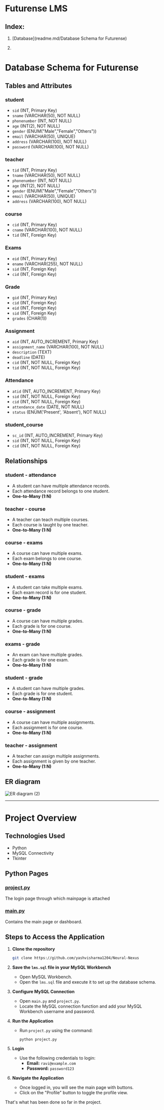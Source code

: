# Futurense LMS
## Index:
1. [Database](readme.md/Database Schema for Futurense)

2. 
# Database Schema for Futurense
## Tables and Attributes

### student
- `sid` (INT, Primary Key)
- `sname` (VARCHAR(50), NOT NULL)
- `phonenumber` (INT, NOT NULL)
- `age` (INT(2), NOT NULL)
- `gender` (ENUM("Male","Female","Others"))
- `email` (VARCHAR(50), UNIQUE)
- `address` (VARCHAR(100), NOT NULL)
- `password` (VARCHAR(100), NOT NULL)

### teacher
- `tid` (INT, Primary Key)
- `tname` (VARCHAR(50), NOT NULL)
- `phonenumber` (INT, NOT NULL)
- `age` (INT(2), NOT NULL)
- `gender` (ENUM("Male","Female","Others"))
- `email` (VARCHAR(50), UNIQUE)
- `address` (VARCHAR(100), NOT NULL)

### course
- `cid` (INT, Primary Key)
- `cname` (VARCHAR(100), NOT NULL)
- `tid` (INT, Foreign Key)

### Exams
- `eid` (INT, Primary Key)
- `ename` (VARCHAR(255), NOT NULL)
- `sid` (INT, Foreign Key)
- `cid` (INT, Foreign Key)

### Grade
- `gid` (INT, Primary Key)
- `cid` (INT, Foreign Key)
- `eid` (INT, Foreign Key)
- `sid` (INT, Foreign Key)
- `grades` (CHAR(1))

### Assignment
- `aid` (INT, AUTO_INCREMENT, Primary Key)
- `assignment_name` (VARCHAR(100), NOT NULL)
- `description` (TEXT)
- `deadline` (DATE)
- `cid` (INT, NOT NULL, Foreign Key)
- `tid` (INT, NOT NULL, Foreign Key)

### Attendance
- `atid` (INT, AUTO_INCREMENT, Primary Key)
- `sid` (INT, NOT NULL, Foreign Key)
- `cid` (INT, NOT NULL, Foreign Key)
- `attendance_date` (DATE, NOT NULL)
- `status` (ENUM('Present', 'Absent'), NOT NULL)

### student_course
- `sc_id` (INT, AUTO_INCREMENT, Primary Key)
- `sid` (INT, NOT NULL, Foreign Key)
- `cid` (INT, NOT NULL, Foreign Key)

## Relationships

### student - attendance
- A student can have multiple attendance records.
- Each attendance record belongs to one student.
- **One-to-Many (1:N)**

### teacher - course
- A teacher can teach multiple courses.
- Each course is taught by one teacher.
- **One-to-Many (1:N)**

### course - exams
- A course can have multiple exams.
- Each exam belongs to one course.
- **One-to-Many (1:N)**

### student - exams
- A student can take multiple exams.
- Each exam record is for one student.
- **One-to-Many (1:N)**

### course - grade
- A course can have multiple grades.
- Each grade is for one course.
- **One-to-Many (1:N)**

### exams - grade
- An exam can have multiple grades.
- Each grade is for one exam.
- **One-to-Many (1:N)**

### student - grade
- A student can have multiple grades.
- Each grade is for one student.
- **One-to-Many (1:N)**

### course - assignment
- A course can have multiple assignments.
- Each assignment is for one course.
- **One-to-Many (1:N)**

### teacher - assignment
- A teacher can assign multiple assignments.
- Each assignment is given by one teacher.
- **One-to-Many (1:N)**

## ER diagram
![ER diagram (2)](https://github.com/yashvisharma1204/Neural-Nexus/assets/137611141/e1f9ed1f-1cad-4d2f-bfeb-ec6ba507e940)

---
# Project Overview

## Technologies Used
- Python
- MySQL Connectivity
- Tkinter

## Python Pages

### [project.py](project.py)
The login page through which mainpage is attached

### [main.py](main.py)
Contains the main page or dashboard.

## Steps to Access the Application

1. **Clone the repository**
   ```bash
   git clone https://github.com/yashvisharma1204/Neural-Nexus
   ```
   
2. **Save the `lms.sql` file in your MySQL Workbench**
   - Open MySQL Workbench.
   - Open the `lms.sql` file and execute it to set up the database schema.

3. **Configure MySQL Connection**
   - Open `main.py` and `project.py`.
   - Locate the MySQL connection function and add your MySQL Workbench username and password.

4. **Run the Application**
   - Run `project.py` using the command:
     ```bash
     python project.py
     ```

5. **Login**
   - Use the following credentials to login:
     - **Email:** `ravi@example.com`
     - **Password:** `password123`

6. **Navigate the Application**
   - Once logged in, you will see the main page with buttons.
   - Click on the "Profile" button to toggle the profile view.

That's what has been done so far in the project.
